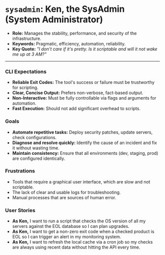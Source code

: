 # `sysadmin`: Ken, the SysAdmin (System Administrator)

- **Role:** Manages the stability, performance, and security of the infrastructure.
- **Keywords:** Pragmatic, efficiency, automation, reliability.
- **Key Quote:** *"I don't care if it's pretty. Is it scriptable and will it not wake me up at 3 AM?"*

---

### CLI Expectations
- **Reliable Exit Codes:** The tool's success or failure must be trustworthy for scripting.
- **Clear, Concise Output:** Prefers non-verbose, fact-based output.
- **Non-Interactive:** Must be fully controllable via flags and arguments for automation.
- **Fast Execution:** Should not add significant overhead to scripts.

### Goals
- **Automate repetitive tasks:** Deploy security patches, update servers, check configurations.
- **Diagnose and resolve quickly:** Identify the cause of an incident and fix it without wasting time.
- **Maintain consistency:** Ensure that all environments (dev, staging, prod) are configured identically.

### Frustrations
- Tools that require a graphical user interface, which are slow and not scriptable.
- The lack of clear and usable logs for troubleshooting.
- Manual processes that are sources of human error.

### User Stories
- **As Ken,** I want to run a script that checks the OS version of all my servers against the EOL database so I can plan upgrades.
- **As Ken,** I want to get a non-zero exit code when a checked product is EOL so I can trigger an alert in my monitoring system.
- **As Ken,** I want to refresh the local cache via a cron job so my checks are always using recent data without hitting the API every time.
